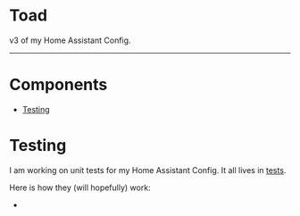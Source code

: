 # Toad

v3 of my Home Assistant Config.

---

# Components

- [Testing](#testing)

# Testing

I am working on unit tests for my Home Assistant Config. It all lives in [tests](tests).

Here is how they (will hopefully) work:

- 